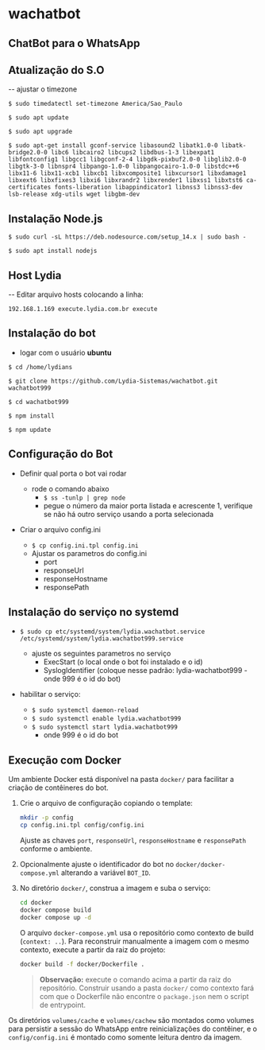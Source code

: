# wachatbot
## ChatBot para o WhatsApp

## Atualização do S.O

-- ajustar o timezone

`$ sudo timedatectl set-timezone America/Sao_Paulo`

`$ sudo apt update`

`$ sudo apt upgrade`

`$ sudo apt-get install gconf-service libasound2 libatk1.0-0 libatk-bridge2.0-0 libc6 libcairo2 libcups2 libdbus-1-3 libexpat1 libfontconfig1 libgcc1 libgconf-2-4 libgdk-pixbuf2.0-0 libglib2.0-0 libgtk-3-0 libnspr4 libpango-1.0-0 libpangocairo-1.0-0 libstdc++6 libx11-6 libx11-xcb1 libxcb1 libxcomposite1 libxcursor1 libxdamage1 libxext6 libxfixes3 libxi6 libxrandr2 libxrender1 libxss1 libxtst6 ca-certificates fonts-liberation libappindicator1 libnss3 libnss3-dev lsb-release xdg-utils wget libgbm-dev`

## Instalação Node.js

`$ sudo curl -sL https://deb.nodesource.com/setup_14.x | sudo bash -`

`$ sudo apt install nodejs`

## Host Lydia

-- Editar arquivo hosts colocando a linha:

`192.168.1.169 execute.lydia.com.br execute`

## Instalação do bot

* logar com o usuário **ubuntu**

`$ cd /home/lydians`

`$ git clone https://github.com/Lydia-Sistemas/wachatbot.git wachatbot999`

`$ cd wachatbot999`

`$ npm install`

`$ npm update`

## Configuração do Bot

* Definir qual porta o bot vai rodar
    * rode o comando abaixo
        * `$ ss -tunlp | grep node`
        * pegue o número da maior porta listada e acrescente 1, verifique se não há outro serviço usando a porta selecionada

* Criar o arquivo config.ini
    * `$ cp config.ini.tpl config.ini`
    * Ajustar os parametros do config.ini
        * port
        * responseUrl
        * responseHostname
        * responsePath

## Instalação do serviço no systemd

* `$ sudo cp etc/systemd/system/lydia.wachatbot.service /etc/systemd/system/lydia.wachatbot999.service`
    * ajuste os seguintes parametros no serviço
        * ExecStart (o local onde o bot foi instalado e o id)
        * SyslogIdentifier (coloque nesse padrão: lydia-wachatbot999 - onde 999 é o id do bot)

* habilitar o serviço:
    * `$ sudo systemctl daemon-reload`
    * `$ sudo systemctl enable lydia.wachatbot999`
    * `$ sudo systemctl start lydia.wachatbot999`
        * onde 999 é o id do bot

## Execução com Docker

Um ambiente Docker está disponível na pasta `docker/` para facilitar a criação de contêineres do bot.

1. Crie o arquivo de configuração copiando o template:

    ```bash
    mkdir -p config
    cp config.ini.tpl config/config.ini
    ```

    Ajuste as chaves `port`, `responseUrl`, `responseHostname` e `responsePath` conforme o ambiente.

2. Opcionalmente ajuste o identificador do bot no `docker/docker-compose.yml` alterando a variável `BOT_ID`.

3. No diretório `docker/`, construa a imagem e suba o serviço:

    ```bash
    cd docker
    docker compose build
    docker compose up -d
    ```

    O arquivo `docker-compose.yml` usa o repositório como contexto de build (`context: ..`).
    Para reconstruir manualmente a imagem com o mesmo contexto, execute a partir da raiz do projeto:

    ```bash
    docker build -f docker/Dockerfile .
    ```

    > **Observação:** execute o comando acima a partir da raiz do repositório.
    > Construir usando a pasta `docker/` como contexto fará com que o Dockerfile
    > não encontre o `package.json` nem o script de entrypoint.

Os diretórios `volumes/cache` e `volumes/cachew` são montados como volumes para persistir a sessão do WhatsApp entre reinicializações do contêiner, e o `config/config.ini` é montado como somente leitura dentro da imagem.
